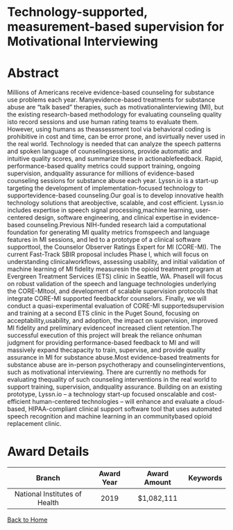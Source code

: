 
Technology-supported, measurement-based supervision for Motivational Interviewing
=================================================================================

# Abstract


Millions of Americans receive evidence-based counseling for substance use problems each year. Manyevidence-based treatments for substance abuse are “talk based” therapies, such as motivationalinterviewing (MI), but the existing research-based methodology for evaluating counseling quality isto record sessions and use human rating teams to evaluate them. However, using humans as theassessment tool via behavioral coding is prohibitive in cost and time, can be error prone, and isvirtually never used in the real world.
Technology is needed that can analyze the speech patterns and spoken language of counselingsessions, provide automatic and intuitive quality scores, and summarize these in actionablefeedback. Rapid, performance-based quality metrics could support training, ongoing supervision, andquality assurance for millions of evidence-based counseling sessions for substance abuse each year.
Lyssn.io is a start-up targeting the development of implementation-focused technology to supportevidence-based counseling.Our goal is to develop innovative health technology solutions that areobjective, scalable, and cost efficient. Lyssn.io includes expertise in speech signal processing,machine learning,
user-centered design, software engineering, and clinical expertise in evidence-based counseling.Previous NIH-funded research laid a computational foundation for generating MI quality metrics fromspeech and language features in MI sessions, and led to a prototype of a clinical software supporttool, the Counselor Observer Ratings Expert for MI (CORE-MI).
The current Fast-Track SBIR proposal includes Phase I, which will focus on understanding clinicalworkflows, assessing usability, and initial validation of machine learning of MI fidelity measuresin the opioid treatment program at Evergreen Treatment Services (ETS) clinic in Seattle, WA. PhaseII will focus on robust validation of the speech and language technologies underlying the CORE-MItool, and development of scalable supervision protocols that integrate CORE-MI supported feedbackfor counselors. Finally, we will conduct a quasi-experimental evaluation of CORE-MI supportedsupervision and training at a second ETS clinic in the Puget Sound, focusing on acceptability,usability, and adoption, the impact on supervision, improved MI fidelity and preliminary evidenceof increased client retention.The successful execution of this project will break the reliance onhuman judgment for providing performance-based feedback to MI and will massively expand thecapacity to train, supervise, and provide quality assurance in MI for substance abuse.Most evidence-based treatments for substance abuse are in-person psychotherapy and counselinginterventions, such as motivational interviewing. There are currently no methods for evaluating thequality of such counseling interventions in the real world to support training, supervision, andquality assurance. Building on an existing prototype, Lyssn.io – a technology start-up focused onscalable and cost-efficient human-centered technologies – will enhance and evaluate a cloud-based, HIPAA-compliant clinical support software tool that uses automated speech recognition and machine learning in an communitybased opioid replacement clinic.  

# Award Details

|Branch|Award Year|Award Amount|Keywords|
| :---: | :---: | :---: | :---: |
|National Institutes of Health|2019|$1,082,111||
  
  


[Back to Home](https://github.com/chrischow/dod_sbir_awards/JH/#2519)